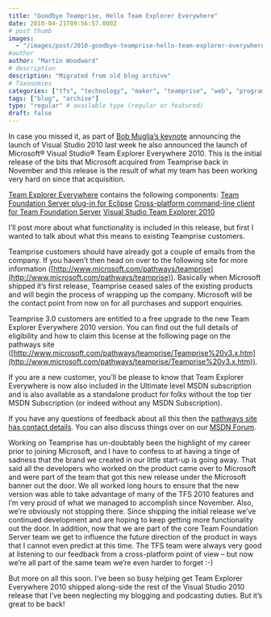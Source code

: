 ```yaml
---
title: "Goodbye Teamprise, Hello Team Explorer Everywhere"
date: 2010-04-21T09:56:57.000Z
# post thumb
images:
  - "/images/post/2010-goodbye-teamprise-hello-team-explorer-everywhere.jpg"
#author
author: "Martin Woodward"
# description
description: "Migrated from old blog archive"
# Taxonomies
categories: ["tfs", "technology", "maker", "teamprise", "web", "programming", "podcast", "personal"]
tags: ["blog", "archive"]
type: "regular" # available type (regular or featured)
draft: false
---
```

In case you missed it, as part of [Bob Muglia’s keynote](http://www.microsoft.com/presspass/exec/bobmuglia/apr10/04-12visualstudio2010.mspx) announcing the launch of Visual Studio 2010 last week he also announced the launch of Microsoft® Visual Studio® Team Explorer Everywhere 2010.  This is the initial release of the bits that Microsoft acquired from Teamprise back in November and this release is the result of what my team has been working very hard on since that acquisition.  

[Team Explorer Everywhere](http://www.microsoft.com/downloads/details.aspx?displaylang=en&FamilyID=af1f5168-c0f7-47c6-be7a-2a83a6c02e57) contains the following components:     [Team Foundation Server plug-in for Eclipse](http://www.microsoft.com/downloads/details.aspx?displaylang=en&FamilyID=af1f5168-c0f7-47c6-be7a-2a83a6c02e57)    [Cross-platform command-line client for Team Foundation Server](http://www.microsoft.com/downloads/details.aspx?displaylang=en&FamilyID=af1f5168-c0f7-47c6-be7a-2a83a6c02e57)    [Visual Studio Team Explorer 2010](http://www.microsoft.com/downloads/details.aspx?familyid=FE4F9904-0480-4C9D-A264-02FEDD78AB38&displaylang=en)   

I’ll post more about what functionality is included in this release, but first I wanted to talk about what this means to existing Teamprise customers.  

Teamprise customers should have already got a couple of emails from the company. If you haven’t then head on over to the following site for more information ([http://www.microsoft.com/pathways/teamprise](http://www.microsoft.com/pathways/teamprise)).  Basically when Microsoft shipped it’s first release, Teamprise ceased sales of the existing products and will begin the process of wrapping up the company.  Microsoft will be the contact point from now on for all purchases and support enquiries.  

Teamprise 3.0 customers are entitled to a free upgrade to the new Team Explorer Everywhere 2010 version.  You can find out the full details of eligibility and how to claim this license at the following page on the pathways site ([http://www.microsoft.com/pathways/teamprise/Teamprise%20v3.x.htm](http://www.microsoft.com/pathways/teamprise/Teamprise%20v3.x.htm)).  

If you are a new customer, you’ll be please to know that Team Explorer Everywhere is now also included in the Ultimate level MSDN subscription and is also available as a standalone product for folks without the top tier MSDN Subscription (or indeed without any MSDN Subscription).  

If you have any questions of feedback about all this then the [pathways site has contact details](http://www.microsoft.com/pathways/teamprise/).  You can also discuss things over on our [MSDN Forum](http://social.msdn.microsoft.com/Forums/en-US/tee/threads).  

Working on Teamprise has un-doubtably been the highlight of my career prior to joining Microsoft, and I have to confess to at having a tinge of sadness that the brand we created in our little start-up is going away.  That said all the developers who worked on the product came over to Microsoft and were part of the team that got this new release under the Microsoft banner out the door.  We all worked long hours to ensure that the new version was able to take advantage of many of the TFS 2010 features and I’m very proud of what we managed to accomplish since November.  Also, we’re obviously not stopping there.  Since shipping the initial release we’ve continued development and are hoping to keep getting more functionality out the door.  In addition, now that we are part of the core Team Foundation Server team we get to influence the future direction of the product in ways that I cannot even predict at this time.  The TFS team were always very good at listening to our feedback from a cross-platform point of view – but now we’re all part of the same team we’re even harder to forget :-)  

But more on all this soon.  I’ve been so busy helping get Team Explorer Everywhere 2010 shipped along-side the rest of the Visual Studio 2010 release that I’ve been neglecting my blogging and podcasting duties.  But it’s great to be back!
